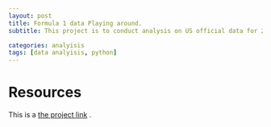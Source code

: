 ```yaml
---
layout: post
title: Formula 1 data Playing around.
subtitle: This project is to conduct analysis on US official data for 2012 presidental elections , every thing is explained in the comments of the code , git hub link is shared in the resources section!

categories: analyisis
tags: [data analyisis, python]
---
```


# Resources

This is a [the project link](https://github.com/a7madgamaltantawy/Data_Science_Projects/blob/master/USA%20Elections%20Advanced%20analysis.ipynb) .



